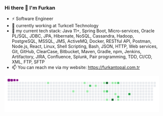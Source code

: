 ### Hi there 👋 I'm Furkan

- ⚡ Software Engineer
- 🔭 currently working at Turkcell Technology
- 🌱 my current tech stack: Java 11+, Spring
Boot, Micro-services, Oracle PL/SQL, JDBC, JPA, Hibernate, NoSQL, Cassandra, Hadoop, PostgreSQL, MSSQL, JMS, ActiveMQ, Docker, RESTful API, Postman, Node.js, React, Linux, Shell Scripting, Bash, JSON, HTTP, Web services, Git, GitHub, ClearCase, Bitbucket, Maven, Gradle, npm, Jenkins, Artifactory, JIRA, Confluence, Splunk, Pair programming, TDD, CI/CD, XML, FTP, SFTP
- 📫 You can reach me via my website: https://furkantopal.com.tr

![snake gif](https://github.com/furkantopal/furkantopal/blob/output/github-contribution-grid-snake.gif)
